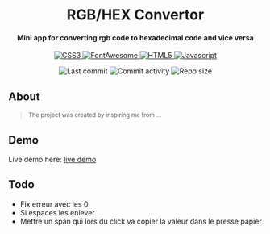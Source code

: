 <p align="center">
  <h1 align="center">RGB/HEX Convertor</h1>
  <h4 align="center">Mini app for converting rgb code to hexadecimal code and vice versa</h4>
</p>

<p align="center">
  <a href="https://developer.mozilla.org/en-US/docs/Web/CSS">
    <img alt="CSS3" src="https://img.shields.io/badge/-CSS3-0068BA?style=flat&logo=css3&logoColor=white" />
  </a>

  <a href="https://fontawesome.com/">
    <img alt="FontAwesome" src="https://img.shields.io/badge/-Font_Awesome-2186DF?style=flat&logo=fontawesome&logoColor=white" />
  </a>

  <a href="https://developer.mozilla.org/en-US/docs/Glossary/HTML5">
    <img alt="HTML5" src="https://img.shields.io/badge/-HTML5-DD4D25?style=flat&logo=html5&logoColor=white" />
  </a>
  
  <a href="https://developer.mozilla.org/en-US/docs/Web/JavaScript">
    <img alt="Javascript" src="https://img.shields.io/badge/-Javascript-EFD81D?style=flat&logo=javascript&logoColor=white" /> 
  </a> 
</p>

<p align="center">
  <img alt="Last commit" src="https://img.shields.io/github/last-commit/leag76/rgb-hex-convertor?color=%23B5CDA3&logo=github&logoColor=white" />
  <img alt="Commit activity" src="https://img.shields.io/github/commit-activity/y/leag76/rgb-hex-convertor?color=%23A76844&logo=github&logoColor=white" />
  <img alt="Repo size" src="https://img.shields.io/github/repo-size/leag76/rgb-hex-convertor?color=%23C1AC95&logo=github&logoColor=white" />
</p>

## About

> <sub>The project was created by inspiring me from ...</sub>

## Demo

Live demo here: [live demo](https://leag76.github.io/rgb-hex-convertor/ "Go to the live demo")

## Todo

- Fix erreur avec les 0
- Si espaces les enlever
- Mettre un span qui lors du click va copier la valeur dans le presse papier
